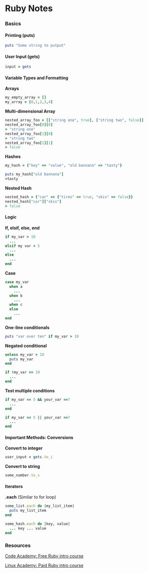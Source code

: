 # Ruby Notes

### Basics
#### Printing (puts)
```ruby
puts "Some string to putput"
```
#### User Input (gets)
```ruby
input = gets
```
#### Variable Types and Formatting
**Arrays**
```ruby
my_empty_array = []
my_array = [0,1,2,3,4]
```
**Multi-dimensional Array**
```ruby
nested_array_foo = [["string one", true], ["string two", false]]
nested_array_foo[0][0]
> "string one"
nested_array_foo[1][0]
> "string two"
nested_array_foo[1][1]
> false
```
**Hashes**
```ruby
my_hash = {"key" => "value", "old bannana" => "tasty"}

puts my_hash["old bannana"]
>tasty
```
**Nested Hash**
```ruby
nested_hash = {"car" => {"tires" => true, "skis" => false}}
nested_hash["car"]["skis"]
> false
```
#### Logic
**If, elsif, else, end**
```ruby
if my_var > 10
  ...
elsif my var < 5
  ...
else
  ...
end
```
**Case**
```ruby
case my_var
  when a
    ...
  when b
    ...
  when c
  else
    ...
end
```
**One-line conditionals**
```ruby
puts "var over ten" if my_var > 10
```
**Negated conditional**
```ruby
unless my_var > 10
  puts my_var
end
```
```ruby
if !my_var == 10
  ...
end
```

**Test multiple conditions**
```ruby
if my_var == 5 && your_var ==7
  ...
end

if my_var == 5 || your_var ==7
  ...
end
```
#### Important Methods:  Conversions
**Convert to integer**
```ruby
user_input = gets.to_i
```
**Convert to string**
```ruby
some_number.to_s
```
#### Iterators
**.each** (Similar to for loop)
```ruby
some_list.each do |my_list_item|
  puts my_list_item
end

some_hash.each do |key, value|
  ... key ... value
end
```

### Resources
[Code Academy:  Free Ruby intro course](https://www.codecademy.com/learn/ruby)

[Linux Academy: Paid Ruby intro course](https://linuxacademy.com/cp/modules/view/id/32)
